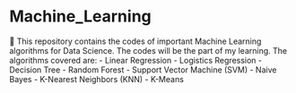 # Machine_Learning
🔑 This repository contains the codes of important Machine Learning algorithms for Data Science. The codes will be the part of my learning.   The algorithms covered are:   - Linear Regression  - Logistics Regression  - Decision Tree  - Random Forest  - Support Vector Machine (SVM)  - Naive Bayes  - K-Nearest Neighbors (KNN)  - K-Means  
